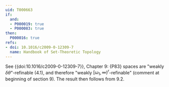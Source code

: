 ```yaml
---
uid: T000663
if:
  and:
  - P000019: true
  - P000083: true
then:
  P000016: true
refs:
- doi: 10.1016/c2009-0-12309-7
  name: Handbook of Set-Theoretic Topology
---
```


See {{doi:10.1016/c2009-0-12309-7}}, Chapter 9:
{P83} spaces are "weakly $\delta\theta$"-refinable (4.1),
and therefore "weakly $[\omega_1,\infty)^r$-refinable" (comment at beginning of section 9).
The result then follows from 9.2.

